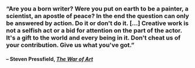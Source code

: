 ### “Are you a born writer? Were you put on earth to be a painter, a scientist, an apostle of peace? In the end the question can only be answered by action. Do it or don't do it. \[...\] Creative work is not a selfish act or a bid for attention on the part of the actor. It's a gift to the world and every being in it. Don't cheat us of your contribution. Give us what you've got.”

#### – Steven Pressfield, _[The War of Art](https://londonwriterssalon.us4.list-manage.com/track/click?u=8b047263967451488070a8ad0&id=cc2585691c&e=bc5cbc9b90)_